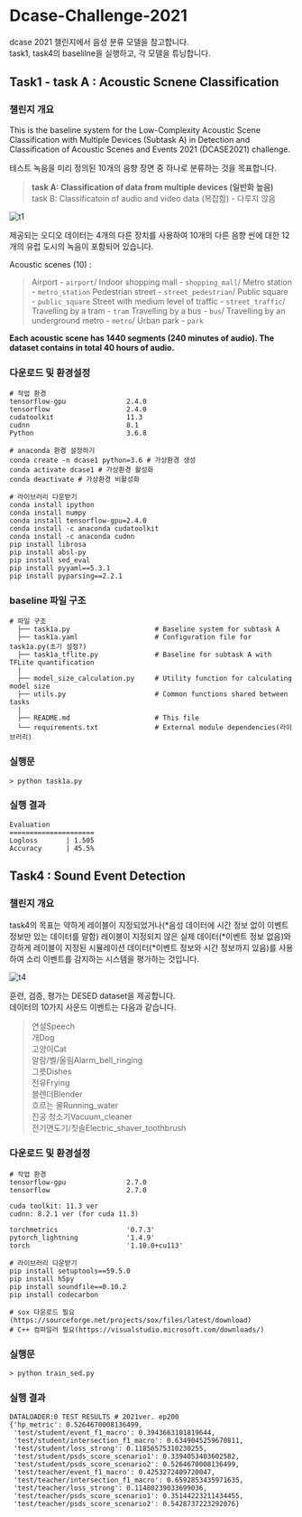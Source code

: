 # Dcase-Challenge-2021

dcase 2021 챌린지에서 음성 분류 모델을 참고합니다.  
task1, task4의 baselilne을 실행하고, 각 모델을 튜닝합니다. 

## Task1 - task A : Acoustic Scnene Classification

### 챌린지 개요
This is the baseline system for the Low-Complexity Acoustic Scene Classification with Multiple Devices (Subtask A) in Detection and Classification of Acoustic Scenes and Events 2021 (DCASE2021) challenge.

테스트 녹음을 미리 정의된 10개의 음향 장면 중 하나로 분류하는 것을 목표합니다.  

> **task A: Classification of data from multiple devices (일반화 높음)**  
task B: Classificatoin of audio and video data (복잡함) - 다루지 않음
> 

  ![t1](https://user-images.githubusercontent.com/50253860/204144277-0a1ebd21-d0c0-4491-aa37-074288ec85b2.png)


제공되는 오디오 데이터는 4개의 다른 장치를 사용하여 10개의 다른 음향 씬에 대한 12개의 유럽 도시의 녹음이 포함되어 있습니다.

Acoustic scenes (10) :

> Airport - `airport`/ Indoor shopping mall - `shopping_mall`/ Metro station - `metro_station`
Pedestrian street - `street_pedestrian`/ Public square - `public_square`
Street with medium level of traffic - `street_traffic`/ Travelling by a tram - `tram`
Travelling by a bus - `bus`/ Travelling by an underground metro - `metro`/ Urban park - `park`
> 

**Each acoustic scene has 1440 segments (240 minutes of audio). The dataset contains in total 40 hours of audio.**

### 다운로드 및 환경설정

```
# 작업 환경 
tensorflow-gpu               2.4.0
tensorflow                   2.4.0
cudatoolkit                  11.3
cudnn                        8.1 
Python                       3.6.8

# anaconda 환경 설정하기
conda create -n dcase1 python=3.6 # 가상환경 생성
conda activate dcase1 # 가상환경 활성화
conda deactivate # 가상환경 비활성화

# 라이브러리 다운받기
conda install ipython
conda install numpy
conda install tensorflow-gpu=2.4.0
conda install -c anaconda cudatoolkit
conda install -c anaconda cudnn
pip install librosa
pip install absl-py
pip install sed_eval
pip install pyyaml==5.3.1
pip install pyparsing==2.2.1
```
### baseline 파일 구조
```
# 파일 구조 
  ├── task1a.py                     # Baseline system for subtask A
  ├── task1a.yaml                   # Configuration file for task1a.py(초기 설정?)
  ├── task1a_tflite.py              # Baseline for subtask A with TFLite quantification
  |
  ├── model_size_calculation.py     # Utility function for calculating model size 
  ├── utils.py                      # Common functions shared between tasks
  |
  ├── README.md                     # This file
  └── requirements.txt              # External module dependencies(라이브러리)
```

### 실행문
```
> python task1a.py
```

### 실행 결과 
```
Evaluation
=====================
Logloss       | 1.505
Accuracy      | 45.5%
```



## Task4 : Sound Event Detection

### 챌린지 개요
task4의 목표는 약하게 레이블이 지정되었거나(*음성 데이터에 시간 정보 없이 이벤트 정보만 있는 데이터를 말함)
레이블이 지정되지 않은 실제 데이터(*이벤트 정보 없음)와 
강하게 레이블이 지정된 시뮬레이션 데이터(*이벤트 정보와 시간 정보까지 있음)를 사용하여 소리 이벤트를 감지하는 시스템을 평가하는 것입니다.

![t4](https://user-images.githubusercontent.com/50253860/204144332-e6d43a22-f6c4-4abf-951a-b15dee3cb796.png) 


훈련, 검증, 평가는 DESED dataset을 제공합니다.  
데이터의 10가지 사운드 이벤트는 다음과 같습니다. 
> 연설Speech  
개Dog  
고양이Cat  
알람/벨/울림Alarm_bell_ringing  
그릇Dishes  
전유Frying  
블렌더Blender  
흐르는 물Running_water  
진공 청소기Vacuum_cleaner  
전기면도기/칫솔Electric_shaver_toothbrush  

### 다운로드 및 환경설정

```
# 작업 환경
tensorflow-gpu               2.7.0
tensorflow                   2.7.0

cuda toolkit: 11.3 ver
cudnn: 8.2.1 ver (for cuda 11.3)

torchmetrics                 '0.7.3'
pytorch_lightning            '1.4.9'
torch                        '1.10.0+cu113'

# 라이브러리 다운받기
pip install setuptools==59.5.0
pip install h5py
pip install soundfile==0.10.2
pip install codecarbon

# sox 다운로드 필요(https://sourceforge.net/projects/sox/files/latest/download)
# C++ 컴파일러 필요(https://visualstudio.microsoft.com/downloads/)
```

### 실행문
```
> python train_sed.py
```

### 실행 결과 
```
DATALOADER:0 TEST RESULTS # 2021ver. ep200
{'hp_metric': 0.5264670008136499,
 'test/student/event_f1_macro': 0.3943663101819644,
 'test/student/intersection_f1_macro': 0.6349045259670811,
 'test/student/loss_strong': 0.11856575310230255,
 'test/student/psds_score_scenario1': 0.3394053403602582,
 'test/student/psds_score_scenario2': 0.5264670008136499,
 'test/teacher/event_f1_macro': 0.4253272409720047,
 'test/teacher/intersection_f1_macro': 0.6592853435971635,
 'test/teacher/loss_strong': 0.11480239033699036,
 'test/teacher/psds_score_scenario1': 0.35144223211434455,
 'test/teacher/psds_score_scenario2': 0.5428737223292076}
```






